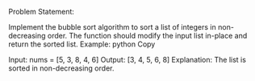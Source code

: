 Problem Statement:

Implement the bubble sort algorithm to sort a list of integers in non-decreasing order. The function should modify the input list in-place and return the sorted list.
Example:
python
Copy

Input: nums = [5, 3, 8, 4, 6]
Output: [3, 4, 5, 6, 8]
Explanation: The list is sorted in non-decreasing order.